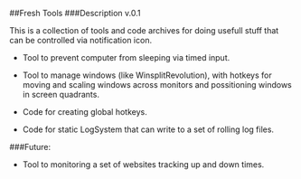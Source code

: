 ##Fresh Tools
###Description
v.0.1

This is a collection of tools and code archives for doing usefull stuff that can be controlled via notification icon. 

- Tool to prevent computer from sleeping via timed input.
- Tool to manage windows (like WinsplitRevolution), with hotkeys for moving and scaling windows across monitors and possitioning windows in screen quadrants.

- Code for creating global hotkeys.
- Code for static LogSystem that can write to a set of rolling log files.

###Future:
- Tool to monitoring a set of websites tracking up and down times.
